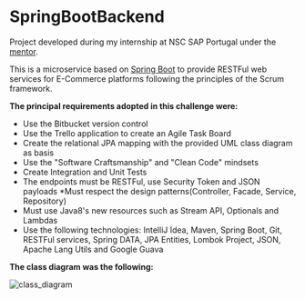 # SpringBootBackend

Project developed during my internship at NSC SAP Portugal under the [mentor](https://www.linkedin.com/in/christianborges/).

This is a microservice based on [Spring Boot](https://spring.io/projects/spring-boot) to provide RESTFul web services for E-Commerce platforms following the principles of the Scrum framework.

**The principal requirements adopted in this challenge were:**

* Use the Bitbucket version control
* Use the Trello application to create an Agile Task Board
* Create the relational JPA mapping with the provided UML class diagram as basis
* Use the "Software Craftsmanship" and "Clean Code" mindsets
* Create Integration and Unit Tests
* The endpoints must be RESTFul, use Security Token and JSON payloads
*Must respect the design patterns(Controller, Facade, Service, Repository)
* Must use Java8's new resources such as Stream API, Optionals and Lambdas
* Use the following technologies: IntelliJ Idea, Maven, Spring Boot, Git, RESTFul services, Spring DATA, JPA Entities, Lombok Project, JSON, Apache Lang Utils and Google Guava

**The class diagram was the following:**

![class_diagram](https://user-images.githubusercontent.com/34111347/44122650-c1834fd8-a01c-11e8-8636-97a8f8e7ceb0.png)
